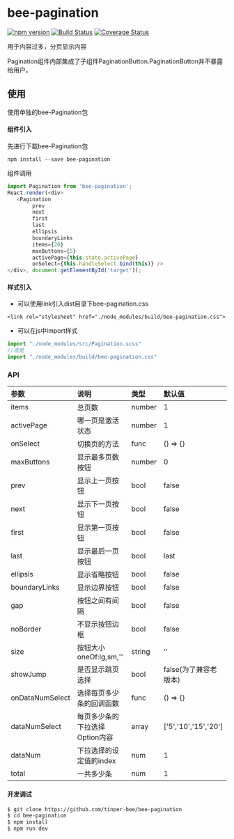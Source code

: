 # bee-pagination
[![npm version](https://img.shields.io/npm/v/bee-pagination.svg)](https://www.npmjs.com/package/bee-pagination)
[![Build Status](https://img.shields.io/travis/tinper-bee/bee-pagination/master.svg)](https://travis-ci.org/tinper-bee/bee-pagination)
[![Coverage Status](https://coveralls.io/repos/github/tinper-bee/bee-pagination/badge.svg?branch=master)](https://coveralls.io/github/tinper-bee/bee-pagination?branch=master)

用于内容过多，分页显示内容

Pagination组件内部集成了子组件PaginationButton.PaginationButton并不暴露给用户。

## 使用

使用单独的bee-Pagination包
#### 组件引入
先进行下载bee-Pagination包
```
npm install --save bee-pagination
```
组件调用
```js
import Pagination from 'bee-pagination';
React.render(<div>
   <Pagination
        prev
        next
        first
        last
        ellipsis
        boundaryLinks
        items={20}
        maxButtons={5}
        activePage={this.state.activePage}
        onSelect={this.handleSelect.bind(this)} />
</div>, document.getElementById('target'));
```
#### 样式引入
- 可以使用link引入dist目录下bee-pagination.css
```
<link rel="stylesheet" href="./node_modules/build/bee-pagination.css">
```
- 可以在js中import样式
```js
import "./node_modules/src/Pagination.scss"
//或是
import "./node_modules/build/bee-pagination.css"
```

### API

|参数|说明|类型|默认值|
|:---|:----|:---|:------|
|items|总页数|number|1|
|activePage|哪一页是激活状态|number|1|
|onSelect|切换页的方法|func |() => {}|
|maxButtons|显示最多页数按钮|number|0|
|prev|显示上一页按钮|bool|false|
|next|显示下一页按钮|bool|false|
|first|显示第一页按钮|bool|false|
|last|显示最后一页按钮|bool|last|
|ellipsis|显示省略按钮|bool|false|
|boundaryLinks|显示边界按钮|bool|false|
|gap|按钮之间有间隔|bool|false|
|noBorder|不显示按钮边框|bool|false|
|size|按钮大小oneOf:lg,sm,''|string|''|
|showJump|是否显示跳页选择|bool|false(为了兼容老版本)|
|onDataNumSelect|选择每页多少条的回调函数|func|() => {}|
|dataNumSelect|每页多少条的下拉选择Option内容|array|['5','10','15','20']|
|dataNum|下拉选择的设定值的index|num|1|
|total|一共多少条|num|1|

#### 开发调试

```sh
$ git clone https://github.com/tinper-bee/bee-pagination
$ cd bee-pagination
$ npm install
$ npm run dev
```
